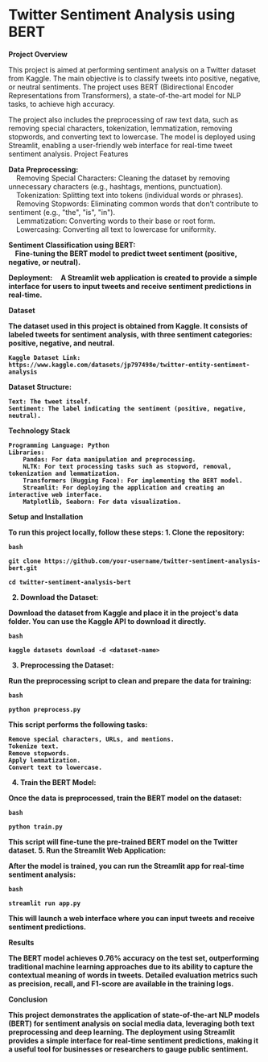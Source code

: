 <b><h1>Twitter Sentiment Analysis using BERT</h1></b>

<b>Project Overview</b>

This project is aimed at performing sentiment analysis on a Twitter dataset from Kaggle. The main objective is to classify tweets into positive, negative, or neutral sentiments. The project uses BERT (Bidirectional Encoder Representations from Transformers), a state-of-the-art model for NLP tasks, to achieve high accuracy.

The project also includes the preprocessing of raw text data, such as removing special characters, tokenization, lemmatization, removing stopwords, and converting text to lowercase. The model is deployed using Streamlit, enabling a user-friendly web interface for real-time tweet sentiment analysis.
Project Features

<b>Data Preprocessing:</b><br>
&nbsp;&nbsp;&nbsp;&nbsp;Removing Special Characters: Cleaning the dataset by removing unnecessary characters (e.g., hashtags, mentions, punctuation).<br>
&nbsp;&nbsp;&nbsp;&nbsp;Tokenization: Splitting text into tokens (individual words or phrases).<br>
&nbsp;&nbsp;&nbsp;&nbsp;Removing Stopwords: Eliminating common words that don’t contribute to sentiment (e.g., "the", "is", "in").<br>
&nbsp;&nbsp;&nbsp;&nbsp;Lemmatization: Converting words to their base or root form.<br>
&nbsp;&nbsp;&nbsp;&nbsp;Lowercasing: Converting all text to lowercase for uniformity.



<b>Sentiment Classification using BERT:<b><br>
&nbsp;&nbsp;&nbsp;&nbsp;Fine-tuning the BERT model to predict tweet sentiment (positive, negative, or neutral).<br>

<b>Deployment:</b>
&nbsp;&nbsp;&nbsp;&nbsp;A Streamlit web application is created to provide a simple interface for users to input tweets and receive sentiment predictions in real-time.

<b>Dataset</b>

The dataset used in this project is obtained from Kaggle. It consists of labeled tweets for sentiment analysis, with three sentiment categories: positive, negative, and neutral.

    Kaggle Dataset Link: https://www.kaggle.com/datasets/jp797498e/twitter-entity-sentiment-analysis

<b>Dataset Structure:</b>

    Text: The tweet itself.
    Sentiment: The label indicating the sentiment (positive, negative, neutral).

<b>Technology Stack</b>

    Programming Language: Python
    Libraries:
        Pandas: For data manipulation and preprocessing.
        NLTK: For text processing tasks such as stopword, removal, tokenization and lemmatization.
        Transformers (Hugging Face): For implementing the BERT model.
        Streamlit: For deploying the application and creating an interactive web interface.
        Matplotlib, Seaborn: For data visualization.

Setup and Installation

To run this project locally, follow these steps:
    1. Clone the repository:

    bash
   
    git clone https://github.com/your-username/twitter-sentiment-analysis-bert.git
   
    cd twitter-sentiment-analysis-bert

2. Download the Dataset:

Download the dataset from Kaggle and place it in the project's data folder. You can use the Kaggle API to download it directly.

    bash

    kaggle datasets download -d <dataset-name>

3. Preprocessing the Dataset:

Run the preprocessing script to clean and prepare the data for training:

    bash

    python preprocess.py

This script performs the following tasks:

    Remove special characters, URLs, and mentions.
    Tokenize text.
    Remove stopwords.
    Apply lemmatization.
    Convert text to lowercase.

4. Train the BERT Model:

Once the data is preprocessed, train the BERT model on the dataset:

    bash

    python train.py

This script will fine-tune the pre-trained BERT model on the Twitter dataset.
5. Run the Streamlit Web Application:

After the model is trained, you can run the Streamlit app for real-time sentiment analysis:

    bash

    streamlit run app.py

This will launch a web interface where you can input tweets and receive sentiment predictions.

<b>Results</b>

The BERT model achieves 0.76% accuracy on the test set, outperforming traditional machine learning approaches due to its ability to capture the contextual meaning of words in tweets. Detailed evaluation metrics such as precision, recall, and F1-score are available in the training logs.

<b>Conclusion</b>

This project demonstrates the application of state-of-the-art NLP models (BERT) for sentiment analysis on social media data, leveraging both text preprocessing and deep learning. The deployment using Streamlit provides a simple interface for real-time sentiment predictions, making it a useful tool for businesses or researchers to gauge public sentiment.

